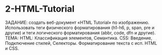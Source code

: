 # 2-HTML-Tutorial
ЗАДАНИЕ: создать веб-документ «HTML Tutorial» по изображению. Использовать теги физического форматирования (h1-h6, p, span, pre и другие) и теги логического форматирования (abbr, code, dfn и другие). ТЕМА: HTML: Классификация элементов, Семантика. СSS: Введение, Подключение стилей, Селекторы. Форматирование текста с исп. HTML и CSS.
